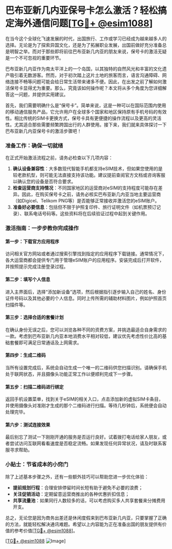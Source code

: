 # 巴布亚新几内亚保号卡怎么激活？轻松搞定海外通信问题[[TG💪+ @esim1088](https://t.me/s/esim1088)]

在当今这个全球化飞速发展的时代，出国旅行、工作或学习已经成为越来越多人的选择。无论是为了探索异国文化，还是为了拓展职业发展，出国前做好充分准备总是明智之举。而对于那些即将前往巴布亚新几内亚的朋友来说，保号卡的激活无疑是一个不可忽视的重要环节。

巴布亚新几内亚作为南太平洋上的一个岛国，以其独特的自然风光和丰富的文化遗产吸引着无数游客。然而，对于初次踏上这片土地的旅客而言，语言沟通障碍、网络连接不畅等问题可能会给日常生活带来诸多不便。因此，在出发之前了解如何激活保号卡显得尤为重要。那么，究竟该如何操作呢？本文将从多个角度为您详细解答这一问题，并提供实用建议。

首先，我们需要明确什么是“保号卡”。简单来说，这是一种可以在国际范围内使用的移动通信服务产品，它允许用户在全球多个国家和地区保持原有手机号码的有效性。相比传统的SIM卡更换方式，保号卡具有更便捷的操作流程以及更高的灵活性。尤其适合那些需要频繁跨国出行的人群使用。接下来，我们就来具体探讨一下巴布亚新几内亚保号卡的激活步骤吧！

### 准备工作：确保一切就绪

在正式开始激活流程之前，请务必检查以下几项内容：
1. **确认设备兼容性**：大多数现代智能手机都支持eSIM技术，但如果您使用的是较老款机型，则可能无法直接支持该功能。建议提前查阅官方文档或咨询客服以确认您的设备是否符合要求。
2. **检查运营商支持情况**：不同国家地区的运营商对eSIM的支持程度可能存在差异。因此，在购买保号卡之前，请务必核实巴布亚新几内亚当地主要运营商（如Digicel、Telikom PNG等）是否能够正常接收并激活您的eSIM账户。
3. **准备好必要信息**：包括但不限于护照复印件、旅行证明文件（如机票预订记录）、联系电话号码等。这些资料将在后续验证过程中起到关键作用。

### 激活指南：一步步教你完成操作

#### 第一步：下载官方应用程序
访问相关官方网站或者通过搜索引擎找到指定的应用程序下载链接。通常情况下，各大运营商都会提供专门用于管理eSIM账户的应用程序。安装完成后打开软件，并按照提示完成注册登录过程。

#### 第二步：填写个人信息
进入主界面后，选择“添加新设备”选项，然后根据指引逐步输入自己的姓名、身份证件号码以及其他必要的个人信息。同时上传所需的辅助材料图片，例如护照首页扫描件等。

#### 第三步：选择合适的套餐计划
在确认身份无误之后，您可以浏览各种不同的资费方案，并挑选最适合自身需求的一款。考虑到巴布亚新几内亚本地消费水平相对较低，建议优先考虑性价比高的基础套餐即可满足日常通话及上网需求。

#### 第四步：生成二维码
当所有设置完成后，系统会自动生成一个唯一的二维码供您扫描识别。请确保手机处于联网状态，并且摄像头功能正常工作以便顺利完成下一步骤。

#### 第五步：扫描二维码进行绑定
返回手机设置菜单，找到关于eSIM的相关入口，点击添加新的虚拟SIM卡条目，并使用摄像头对准刚才生成的那个二维码进行扫描。等待几秒钟后，系统便会自动处理完毕。

#### 第六步：测试连接效果
最后别忘了测试一下刚刚开通的服务是否运行良好。试着拨打电话给家人朋友，或者尝试访问互联网看看速度是否稳定流畅。如果发现任何异常状况，请及时联系客服寻求帮助。

### 小贴士：节省成本的小窍门

除了上述基本步骤之外，还有一些额外技巧可以帮助您进一步优化体验：
- **提前规划行程**：合理安排停留时间长短有助于避免不必要的浪费；
- **关注促销活动**：定期留意运营商推出的各种优惠折扣信息；
- **共享流量池**：如果同行人数较多的话，可以考虑购买多人共享套餐来分摊费用开支。

总之，无论您是因为商务出差还是休闲度假来到巴布亚新几内亚，只要掌握了正确的方法，就能轻松解决通讯难题。希望以上内容能为正在准备出国的朋友提供有价值的参考价值[[TG💪+ @esim1088](https://t.me/s/esim1088)]。

[[TG💪+ @esim1088](https://t.me/s/esim1088) ![Image](https://i.postimg.cc/4NQfJmqS/Snipaste-2025-05-13-00-14-12.png)]